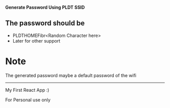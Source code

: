 __Generate Password Using PLDT SSID__

## The password should be 

- PLDTHOMEFibr\<Random Character here\>
- Later for other support

# Note

The generated password maybe a default password of the wifi

----

My First React App :)

For Personal use only
